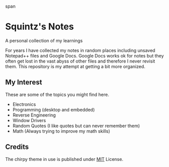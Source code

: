 span

# Squintz's Notes

A personal collection of my learnings

For years I have collected my notes in random places including unsaved Notepad++ files and Google Docs. Google Docs works ok for notes but they often get lost in the vast abyss of other files and therefore I never revisit them. This repository is my attempt at getting a bit more organized.

## My Interest

These are some of the topics you might find here.

* Electronics
* Programming (desktop and embedded)
* Reverse Engineering
* Window Drivers
* Random Quotes (I like quotes but can never remember them)
* Math (Always trying to improve my math skills)

## Credits

The chirpy theme in use is published under [MIT](https://github.com/cotes2020/jekyll-theme-chirpy/blob/master/LICENSE) License.

<!-- ReadMe links -->

[jb]: https://www.jetbrains.com/?from=jekyll-theme-chirpy
[cn-donation]: https://cotes2020.github.io/sponsor/

